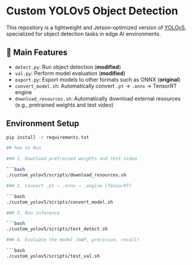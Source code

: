# Custom YOLOv5 Object Detection

This repository is a lightweight and Jetson-optimized version of [YOLOv5](https://github.com/ultralytics/yolov5), specialized for object detection tasks in edge AI environments.

## 🔧 Main Features
- `detect.py`: Run object detection (**modified**)
- `val.py`: Perform model evaluation (**modified**)
- `export.py`: Export models to other formats such as ONNX (**original**)
- `convert_model.sh`: Automatically convert `.pt` → `.onnx` → TensorRT engine
- `download_resources.sh`: Automatically download external resources (e.g., pretrained weights and test video)

## Environment Setup

```bash
pip install -r requirements.txt

## how to Run 

### 1. Download pretrained weights and test video

```bash
./custom_yolov5/scripts/download_resources.sh

### 2. Convert .pt → .onnx → .engine (TensorRT)

```bash
./custom_yolov5/scripts/convert_model.sh

### 3. Run inference

```bash
./custom_yolov5/scripts/test_detect.sh

### 4. Evaluate the model (mAP, precision, recall)

```bash
./custom_yolov5/scripts/test_val.sh